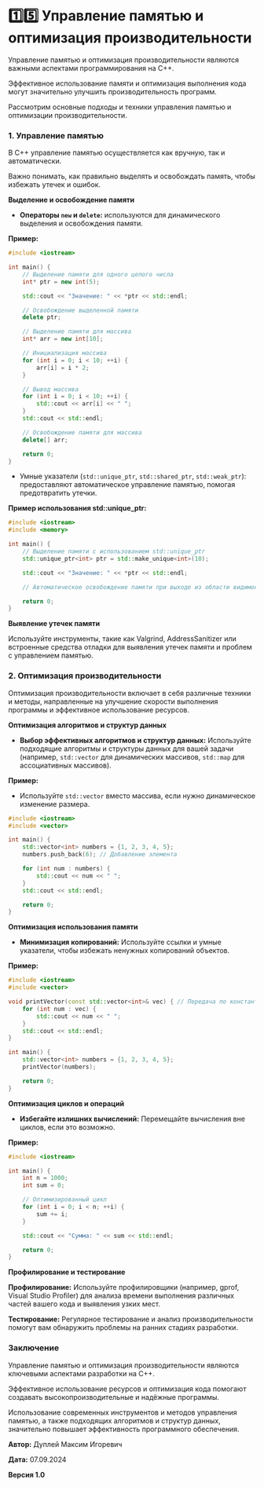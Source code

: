 # 1️⃣5️⃣ Управление памятью и оптимизация производительности

Управление памятью и оптимизация производительности являются важными аспектами программирования на C++.

Эффективное использование памяти и оптимизация выполнения кода могут значительно улучшить производительность программ.

Рассмотрим основные подходы и техники управления памятью и оптимизации производительности.

### 1. Управление памятью

В C++ управление памятью осуществляется как вручную, так и автоматически.

Важно понимать, как правильно выделять и освобождать память, чтобы избежать утечек и ошибок.

**Выделение и освобождение памяти**

- **Операторы `new` и `delete`:** используются для динамического выделения и освобождения памяти.

**Пример:**

```cpp
#include <iostream>

int main() {
    // Выделение памяти для одного целого числа
    int* ptr = new int(5);

    std::cout << "Значение: " << *ptr << std::endl;

    // Освобождение выделенной памяти
    delete ptr;

    // Выделение памяти для массива
    int* arr = new int[10];

    // Инициализация массива
    for (int i = 0; i < 10; ++i) {
        arr[i] = i * 2;
    }

    // Вывод массива
    for (int i = 0; i < 10; ++i) {
        std::cout << arr[i] << " ";
    }
    std::cout << std::endl;

    // Освобождение памяти для массива
    delete[] arr;

    return 0;
}
```

- Умные указатели (`std::unique_ptr`, `std::shared_ptr`, `std::weak_ptr`): предоставляют автоматическое управление памятью, помогая предотвратить утечки.

**Пример использования std::unique_ptr:**

```cpp
#include <iostream>
#include <memory>

int main() {
    // Выделение памяти с использованием std::unique_ptr
    std::unique_ptr<int> ptr = std::make_unique<int>(10);

    std::cout << "Значение: " << *ptr << std::endl;

    // Автоматическое освобождение памяти при выходе из области видимости

    return 0;
}
```

**Выявление утечек памяти**

Используйте инструменты, такие как Valgrind, AddressSanitizer или встроенные средства отладки для выявления утечек памяти и проблем с управлением памятью.

### 2. Оптимизация производительности

Оптимизация производительности включает в себя различные техники и методы, направленные на улучшение скорости выполнения программы и эффективное использование ресурсов.

**Оптимизация алгоритмов и структур данных**

- **Выбор эффективных алгоритмов и структур данных:** Используйте подходящие алгоритмы и структуры данных для вашей задачи (например, `std::vector` для динамических массивов, `std::map` для ассоциативных массивов).

**Пример:**

- Используйте `std::vector` вместо массива, если нужно динамическое изменение размера.

```cpp
#include <iostream>
#include <vector>

int main() {
    std::vector<int> numbers = {1, 2, 3, 4, 5};
    numbers.push_back(6); // Добавление элемента

    for (int num : numbers) {
        std::cout << num << " ";
    }
    std::cout << std::endl;

    return 0;
}
```

**Оптимизация использования памяти**

- **Минимизация копирований:** Используйте ссылки и умные указатели, чтобы избежать ненужных копирований объектов.

**Пример:**

```cpp
#include <iostream>
#include <vector>

void printVector(const std::vector<int>& vec) { // Передача по константной ссылке
    for (int num : vec) {
        std::cout << num << " ";
    }
    std::cout << std::endl;
}

int main() {
    std::vector<int> numbers = {1, 2, 3, 4, 5};
    printVector(numbers);

    return 0;
}
```

**Оптимизация циклов и операций**

- **Избегайте излишних вычислений:** Перемещайте вычисления вне циклов, если это возможно.

**Пример:**

```cpp
#include <iostream>

int main() {
    int n = 1000;
    int sum = 0;

    // Оптимизированный цикл
    for (int i = 0; i < n; ++i) {
        sum += i;
    }

    std::cout << "Сумма: " << sum << std::endl;

    return 0;
}
```

**Профилирование и тестирование**

**Профилирование:** Используйте профилировщики (например, gprof, Visual Studio Profiler) для анализа времени выполнения различных частей вашего кода и выявления узких мест.

**Тестирование:** Регулярное тестирование и анализ производительности помогут вам обнаружить проблемы на ранних стадиях разработки.

### Заключение

Управление памятью и оптимизация производительности являются ключевыми аспектами разработки на C++.

Эффективное использование ресурсов и оптимизация кода помогают создавать высокопроизводительные и надёжные программы.

Использование современных инструментов и методов управления памятью, а также подходящих алгоритмов и структур данных, значительно повышает эффективность программного обеспечения.



**Автор:** Дуплей Максим Игоревич

**Дата:** 07.09.2024

**Версия 1.0**
